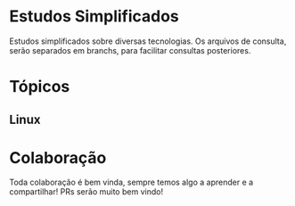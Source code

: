 # Estudos Simplificados
Estudos simplificados sobre diversas tecnologias. Os arquivos de consulta, serão separados em branchs, para facilitar consultas posteriores.

# Tópicos 
## Linux 

# Colaboração
Toda colaboração é bem vinda, sempre temos algo a aprender e a compartilhar! PRs serão muito bem vindo!
